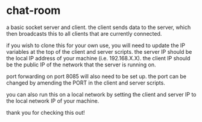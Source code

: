 # chat-room

a basic socket server and client. the client sends data to the server, which then broadcasts this to all clients that are currently connected.

if you wish to clone this for your own use, you will need to update the IP variables at the top of the client and server scripts. the server IP should be the local IP address of your machine (i.e. 192.168.X.X). the client IP should be the public IP of the network that the server is running on.

port forwarding on port 8085 will also need to be set up. the port can be changed by amending the PORT in the client and server scripts.

you can also run this on a local network by setting the client and server IP to the local network IP of your machine.

thank you for checking this out!
